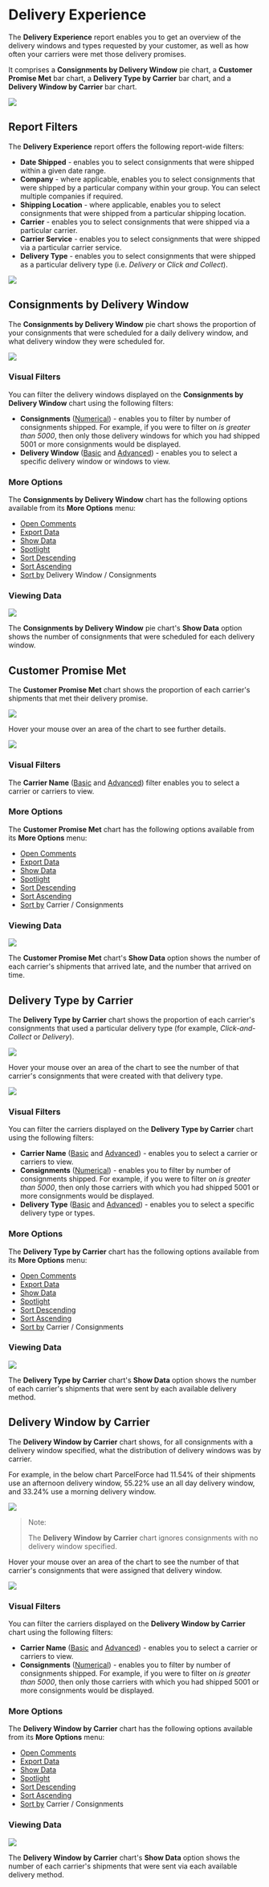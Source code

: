 # Delivery Experience

The **Delivery Experience** report enables you to get an overview of the delivery windows and types requested by your customer, as well as how often your carriers were met those delivery promises. 

It comprises a **Consignments by Delivery Window** pie chart, a **Customer Promise Met** bar chart, a **Delivery Type by Carrier** bar chart, and a **Delivery Window by Carrier** bar chart.

<a href="../images/reports/experience.png" target="_blank">
    <img src="../images/reports/experience.png"/>
</a>

## Report Filters

The **Delivery Experience** report offers the following report-wide filters:

* **Date Shipped** - enables you to select consignments that were shipped within a given date range.
* **Company** - where applicable, enables you to select consignments that were shipped by a particular company within your group. You can select multiple companies if required.
* **Shipping Location** - where applicable, enables you to select consignments that were shipped from a particular shipping location.
* **Carrier** - enables you to select consignments that were shipped via a particular carrier.
* **Carrier Service** - enables you to select consignments that were shipped via a particular carrier service.
* **Delivery Type** - enables you to select consignments that were shipped as a particular delivery type (i.e. *Delivery* or *Click and Collect*).

<a href="../images/reports/experience-left-filter.png" target="_blank">
    <img src="../images/reports/experience-left-filter.png"/>
</a>

## Consignments by Delivery Window

The **Consignments by Delivery Window** pie chart shows the proportion of your consignments that were scheduled for a daily delivery window, and what delivery window they were scheduled for.

<a href="../images/reports/experience-delivery-window.png" target="_blank">
    <img src="../images/reports/experience-delivery-window.png"/>
</a>

### Visual Filters

You can filter the delivery windows displayed on the **Consignments by Delivery Window** chart using the following filters:

* **Consignments** ([Numerical](/reports/filters-options.html#using-numerical-filters)) - enables you to filter by number of consignments shipped. For example, if you were to filter on *is greater than 5000*, then only those delivery windows for which you had shipped 5001 or more consignments would be displayed.
* **Delivery Window** ([Basic](/reports/filters-options.html#using-basic-filters) and [Advanced](/reports/filters-options.html#using-advanced-filters)) - enables you to select a specific delivery window or windows to view.

### More Options

The **Consignments by Delivery Window** chart has the following options available from its **More Options** menu:

* [Open Comments](/reports/filters-options.html#open-comments)
* [Export Data](/reports/filters-options.html#export-data)
* [Show Data](/reports/filters-options.html#show-data)
* [Spotlight](/reports/filters-options.html#spotlight)
* [Sort Descending](/reports/filters-options.html#sort-descending--ascending--sort-by)
* [Sort Ascending](/reports/filters-options.html#sort-descending--ascending--sort-by)
* [Sort by](/reports/filters-options.html#sort-descending--ascending--sort-by) Delivery Window / Consignments

### Viewing Data

<a href="../images/reports/experience-delivery-window-data.png" target="_blank">
    <img src="../images/reports/experience-delivery-window-data.png"/>
</a>

The **Consignments by Delivery Window** pie chart's **Show Data** option shows the number of consignments that were scheduled for each delivery window. 

## Customer Promise Met

The **Customer Promise Met** chart shows the proportion of each carrier's shipments that met their delivery promise.

<a href="../images/reports/experience-promise.png" target="_blank">
    <img src="../images/reports/experience-promise.png"/>
</a>

Hover your mouse over an area of the chart to see further details.

<a href="../images/reports/experience-promise-highlight.png" target="_blank">
    <img src="../images/reports/experience-promise-highlight.png"/>
</a>

### Visual Filters

The **Carrier Name** ([Basic](/reports/filters-options.html#using-basic-filters) and [Advanced](/reports/filters-options.html#using-advanced-filters)) filter enables you to select a carrier or carriers to view.

### More Options

The **Customer Promise Met** chart has the following options available from its **More Options** menu:

* [Open Comments](/reports/filters-options.html#open-comments)
* [Export Data](/reports/filters-options.html#export-data)
* [Show Data](/reports/filters-options.html#show-data)
* [Spotlight](/reports/filters-options.html#spotlight)
* [Sort Descending](/reports/filters-options.html#sort-descending--ascending--sort-by)
* [Sort Ascending](/reports/filters-options.html#sort-descending--ascending--sort-by)
* [Sort by](/reports/filters-options.html#sort-descending--ascending--sort-by) Carrier / Consignments

### Viewing Data

<a href="../images/reports/experience-promise-data.png" target="_blank">
    <img src="../images/reports/experience-promise-data.png"/>
</a>

The **Customer Promise Met** chart's **Show Data** option shows the number of each carrier's shipments that arrived late, and the number that arrived on time.

## Delivery Type by Carrier

The **Delivery Type by Carrier** chart shows the proportion of each carrier's consignments that used a particular delivery type (for example, *Click-and-Collect* or *Delivery*).

<a href="../images/reports/experience-type-by-carrier.png" target="_blank">
    <img src="../images/reports/experience-type-by-carrier.png"/>
</a>

Hover your mouse over an area of the chart to see the number of that carrier's consignments that were created with that delivery type.

<a href="../images/reports/experience-type-by-carrier-highlight.png" target="_blank">
    <img src="../images/reports/experience-type-by-carrier-highlight.png"/>
</a>

### Visual Filters

You can filter the carriers displayed on the **Delivery Type by Carrier** chart using the following filters:

* **Carrier Name** ([Basic](/reports/filters-options.html#using-basic-filters) and [Advanced](/reports/filters-options.html#using-advanced-filters)) - enables you to select a carrier or carriers to view.
* **Consignments** ([Numerical](/reports/filters-options.html#using-numerical-filters)) - enables you to filter by number of consignments shipped. For example, if you were to filter on *is greater than 5000*, then only those carriers with which you had shipped 5001 or more consignments would be displayed.
* **Delivery Type** ([Basic](/reports/filters-options.html#using-basic-filters) and [Advanced](/reports/filters-options.html#using-advanced-filters)) - enables you to select a specific delivery type or types.

### More Options

The **Delivery Type by Carrier** chart has the following options available from its **More Options** menu:

* [Open Comments](/reports/filters-options.html#open-comments)
* [Export Data](/reports/filters-options.html#export-data)
* [Show Data](/reports/filters-options.html#show-data)
* [Spotlight](/reports/filters-options.html#spotlight)
* [Sort Descending](/reports/filters-options.html#sort-descending--ascending--sort-by)
* [Sort Ascending](/reports/filters-options.html#sort-descending--ascending--sort-by)
* [Sort by](/reports/filters-options.html#sort-descending--ascending--sort-by) Carrier / Consignments

### Viewing Data

<a href="../images/reports/experience-type-by-carrier-data.png" target="_blank">
    <img src="../images/reports/experience-type-by-carrier-data.png"/>
</a>

The **Delivery Type by Carrier** chart's **Show Data** option shows the number of each carrier's shipments that were sent by each available delivery method.

## Delivery Window by Carrier

The **Delivery Window by Carrier** chart shows, for all consignments with a delivery window specified, what the distribution of delivery windows was by carrier. 

For example, in the below chart ParcelForce had 11.54% of their shipments use an afternoon delivery window, 55.22% use an all day delivery window, and 33.24% use a morning delivery window.

<a href="../images/reports/experience-window.png" target="_blank">
    <img src="../images/reports/experience-window.png"/>
</a>

> <span class="note-header">Note:</span>
>
> The **Delivery Window by Carrier** chart ignores consignments with no delivery window specified.

Hover your mouse over an area of the chart to see the number of that carrier's consignments that were assigned that delivery window.

<a href="../images/reports/experience-window-highlight.png" target="_blank">
    <img src="../images/reports/experience-window-highlight.png"/>
</a>

### Visual Filters

You can filter the carriers displayed on the **Delivery Window by Carrier** chart using the following filters:

* **Carrier Name** ([Basic](/reports/filters-options.html#using-basic-filters) and [Advanced](/reports/filters-options.html#using-advanced-filters)) - enables you to select a carrier or carriers to view.
* **Consignments** ([Numerical](/reports/filters-options.html#using-numerical-filters)) - enables you to filter by number of consignments shipped. For example, if you were to filter on *is greater than 5000*, then only those carriers with which you had shipped 5001 or more consignments would be displayed.

### More Options

The **Delivery Window by Carrier** chart has the following options available from its **More Options** menu:

* [Open Comments](/reports/filters-options.html#open-comments)
* [Export Data](/reports/filters-options.html#export-data)
* [Show Data](/reports/filters-options.html#show-data)
* [Spotlight](/reports/filters-options.html#spotlight)
* [Sort Descending](/reports/filters-options.html#sort-descending--ascending--sort-by)
* [Sort Ascending](/reports/filters-options.html#sort-descending--ascending--sort-by)
* [Sort by](/reports/filters-options.html#sort-descending--ascending--sort-by) Carrier / Consignments

### Viewing Data

<a href="../images/reports/experience-window-data.png" target="_blank">
    <img src="../images/reports/experience-window-data.png"/>
</a>

The **Delivery Window by Carrier** chart's **Show Data** option shows the number of each carrier's shipments that were sent via each available delivery method.